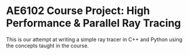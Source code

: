 # AE6102 Course Project: High Performance & Parallel Ray Tracing
This is our attempt at writing a simple ray tracer in C++ and Python using the concepts taught in the course.
